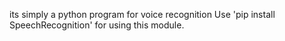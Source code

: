 its simply a python program for voice recognition
Use 'pip install SpeechRecognition' for using this module.
